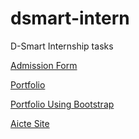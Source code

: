 # dsmart-intern

D-Smart Internship tasks

[Admission Form](admission-form)

[Portfolio](portfolio)

[Portfolio Using Bootstrap](portfolio-bootstrap)

[Aicte Site](aicte-site)
